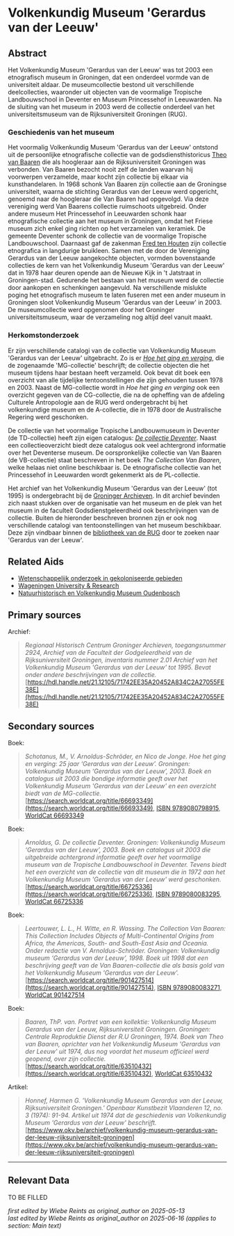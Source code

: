 
# Volkenkundig Museum 'Gerardus van der Leeuw'


## Abstract

Het Volkenkundig Museum 'Gerardus van der Leeuw' was tot 2003 een etnografisch museum in Groningen, dat een onderdeel vormde van de universiteit aldaar. De museumcollectie bestond uit verschillende deelcollecties, waaronder uit objecten van de voormalige Tropische Landbouwschool in Deventer en Museum Princessehof in Leeuwarden. Na de sluiting van het museum in 2003 werd de collectie onderdeel van het universiteitsmuseum van de Rijksuniversiteit Groningen (RUG).

### Geschiedenis van het museum

Het voormalig Volkenkundig Museum 'Gerardus van der Leeuw' ontstond uit de persoonlijke etnografische collectie van de godsdiensthistoricus [Theo van Baaren](https://www.wikidata.org/entity/Q1923049) die als hoogleraar aan de Rijksuniversiteit Groningen was verbonden. Van Baaren bezocht nooit zelf de landen waarvan hij voorwerpen verzamelde, maar kocht zijn collectie bij elkaar via kunsthandelaren. In 1968 schonk Van Baaren zijn collectie aan de Groningse universiteit, waarna de stichting Gerardus van der Leeuw werd opgericht, genoemd naar de hoogleraar die Van Baaren had opgevolgd. Via deze vereniging werd Van Baarens collectie ruimschoots uitgebreid. Onder andere museum Het Princessehof in Leeuwarden schonk haar etnografische collectie aan het museum in Groningen, omdat het Friese museum zich enkel ging richten op het verzamelen van keramiek. De gemeente Deventer schonk de collectie van de voormalige Tropische Landbouwschool. Daarnaast gaf de zakenman [Fred ten Houten](http://www.wikidata.org/entity/Q2321417) zijn collectie etnografica in langdurige bruikleen. Samen met de door de Vereniging Gerardus van der Leeuw aangekochte objecten, vormden bovenstaande collecties de kern van het Volkenkundig Museum 'Gerardus van der Leeuw' dat in 1978 haar deuren opende aan de Nieuwe Kijk in 't Jatstraat in Groningen-stad. Gedurende het bestaan van het museum werd de collectie door aankopen en schenkingen aangevuld. Na verschillende mislukte poging het etnografisch museum te laten fuseren met een ander museum in Groningen sloot Volkenkundig Museum 'Gerardus van der Leeuw' in 2003. De museumcollectie werd opgenomen door het Groninger universiteitsmuseum, waar de verzameling nog altijd deel vanuit maakt.

### Herkomstonderzoek

Er zijn verschillende catalogi van de collectie van Volkenkundig Museum 'Gerardus van der Leeuw' uitgebracht. Zo is er _[Hoe het ging en verging](https://www.rug.nl/museum/collecties/volkenkunde/pdf/MGcatalogusLR.pdf)_, die de zogenaamde 'MG-collectie' beschrijft; de collectie objecten die het museum tijdens haar bestaan heeft verzameld. Ook bevat dit boek een overzicht van alle tijdelijke tentoonstellingen die zijn gehouden tussen 1978 en 2003. Naast de MG-collectie wordt in _Hoe het ging en verging_ ook een overzicht gegeven van de CG-collectie, die na de opheffing van de afdeling Culturele Antropologie aan de RUG werd ondergebracht bij het volkenkundige museum en de A-collectie, die in 1978 door de Australische Regering werd geschonken.

De collectie van het voormalige Tropische Landbouwmuseum in Deventer (de TD-collectie) heeft zijn eigen catalogus: _[De collectie Deventer](https://www.rug.nl/society-business/university-museum/collections/ethnological/pdf/tdcatalogus.pdf)_. Naast een collectieoverzicht biedt deze catalogus ook veel achtergrond informatie over het Deventerse museum. De oorspronkelijke collectie van Van Baaren (de VB-collectie) staat beschreven in het boek _The Collection Van Baaren_, welke helaas niet online beschikbaar is. De etnografische collectie van het Princessehof in Leeuwarden wordt gekenmerkt als de PL-collectie.

Het archief van het Volkenkundig Museum 'Gerardus van der Leeuw' (tot 1995) is ondergebracht bij de [Groninger Archieven](https://hdl.handle.net/21.12105/71742EE35A20452A834C2A27055FE38E). In dit archief bevinden zich naast stukken over de organisatie van het museum en de plek van het museum in de faculteit Godsdienstgeleerdheid ook beschrijvingen van de collectie. Buiten de hieronder beschreven bronnen zijn er ook nog verschillende catalogi van tentoonstellingen van het museum beschikbaar. Deze zijn vindbaar binnen de [bibliotheek van de RUG](https://rug.on.worldcat.org/discovery) door te zoeken naar 'Gerardus van der Leeuw'.


## Related Aids

 - [Wetenschappelijk onderzoek in gekoloniseerde gebieden](niveau2/Dutch/Science_20240814.yml)  
 - [Wageningen University & Research](niveau3/Dutch/WageningenUniversity_20240327.yml)  
 - [Natuurhistorisch en Volkenkundig Museum Oudenbosch](niveau3/Dutch/MOudenbosch_20250603.yml)  

## Primary sources

Archief:
  > *Regionaal Historisch Centrum Groninger Archieven, toegangsnummer 2924, Archief van de Faculteit der Godgeleerdheid van de Rijksuniversiteit Groningen, inventaris nummer 2.01*
  > _Archief van het Volkenkundig Museum 'Gerardus van der Leeuw' tot 1995. Bevat onder andere beschrijvingen van de collectie._
  > [https://hdl.handle.net/21.12105/71742EE35A20452A834C2A27055FE38E](https://hdl.handle.net/21.12105/71742EE35A20452A834C2A27055FE38E)

## Secondary sources

Boek:
  > *Schotanus, M., V. Arnoldus-Schröder, en Nico de Jonge. Hoe het ging en verging: 25 jaar ‘Gerardus van der Leeuw’. Groningen: Volkenkundig Museum ‘Gerardus van der Leeuw’, 2003.*
  > _Boek en catalogus uit 2003 die bondige informatie geeft over het Volkenkundig Museum 'Gerardus van der Leeuw' en een overzicht biedt van de MG-collectie._
  > [https://search.worldcat.org/title/66693349](https://search.worldcat.org/title/66693349), [ISBN 9789080798915](https://isbnsearch.org/isbn/9789080798915), [WorldCat 66693349](https://search.worldcat.org/title/66693349)

Boek:
  > *Arnoldus, G. De collectie Deventer. Groningen: Volkenkundig Museum ‘Gerardus van der Leeuw’, 2003.*
  > _Boek en catalogus uit 2003 die uitgebreide achtergrond informatie geeft over het voormalige museum van de Tropische Landbouwschool in Deventer. Tevens biedt het een overzicht van de collectie van dit museum die in 1972 aan het Volkenkundig Museum 'Gerardus van der Leeuw' werd geschonken._
  > [https://search.worldcat.org/title/66725336](https://search.worldcat.org/title/66725336), [ISBN 9789080083295](https://isbnsearch.org/isbn/9789080083295), [WorldCat 66725336](https://search.worldcat.org/title/66725336)

Boek:
  > *Leertouwer, L. L., H. Witte, en R. Wassing. The Collection Van Baaren: This Collection Includes Objects of Multi-Continental Origins from Africa, the Americas, South- and South-East Asia and Oceania. Onder redactie van V. Arnoldus-Schröder. Groningen: Volkenkundig museum ‘Gerardus van der Leeuw’, 1998.*
  > _Boek uit 1998 dat een beschrijving geeft van de Van Baaren-collectie die als basis gold van het Volkenkundig Museum 'Gerardus van der Leeuw'._
  > [https://search.worldcat.org/title/901427514](https://search.worldcat.org/title/901427514), [ISBN 9789080083271](https://isbnsearch.org/isbn/9789080083271), [WorldCat 901427514](https://search.worldcat.org/title/901427514)

Boek:
  > *Baaren, ThP. van. Portret van een kollektie: Volkenkundig Museum Gerardus van der Leeuw, Rijksuniversiteit Groningen. Groningen: Centrale Reproduktie Dienst der R.U Groningen, 1974.*
  > _Boek van Theo van Baaren, oprichter van het Volkenkundig Museum 'Gerardus van der Leeuw' uit 1974, dus nog voordat het museum officieel werd geopend, over zijn collectie._
  > [https://search.worldcat.org/title/63510432](https://search.worldcat.org/title/63510432), [WorldCat 63510432](https://search.worldcat.org/title/63510432)

Artikel:
  > *Honnef, Harmen G. 'Volkenkundig Museum Gerardus van der Leeuw, Rijksuniversiteit Groningen.' Openbaar Kunstbezit Vlaanderen 12, no. 3 (1974): 91-94.*
  > _Artikel uit 1974 dat de geschiedenis van Volkenkundig Museum 'Gerardus van der Leeuw' beschrijft._
  > [https://www.okv.be/archief/volkenkundig-museum-gerardus-van-der-leeuw-rijksuniversiteit-groningen](https://www.okv.be/archief/volkenkundig-museum-gerardus-van-der-leeuw-rijksuniversiteit-groningen)



---
## Relevant Data 
TO BE FILLED

_first edited by Wiebe Reints as original_author on 2025-05-13_  
_last edited by Wiebe Reints as original_author on 2025-06-16
(applies to section: Main text)_
        